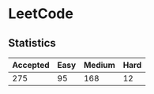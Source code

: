 # LeetCode

## Statistics

| Accepted | Easy | Medium | Hard |
| -------- | ---- | ------ | ---- |
| 275      | 95   | 168    | 12   |
